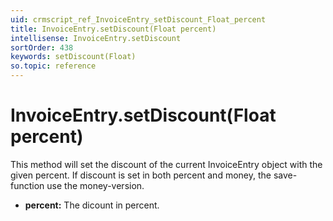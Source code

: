 ```yaml
---
uid: crmscript_ref_InvoiceEntry_setDiscount_Float_percent
title: InvoiceEntry.setDiscount(Float percent)
intellisense: InvoiceEntry.setDiscount
sortOrder: 438
keywords: setDiscount(Float)
so.topic: reference
---
```


# InvoiceEntry.setDiscount(Float percent)

This method will set the discount of the current InvoiceEntry object with the given
percent.
If discount is set in both percent and money, the save-function use the money-version.

* **percent:** The dicount in percent.


